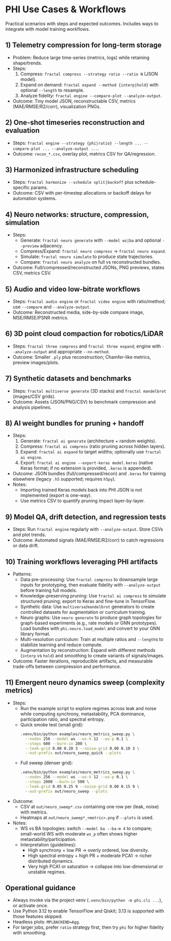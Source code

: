 # PHI Use Cases & Workflows

Practical scenarios with steps and expected outcomes. Includes ways to integrate with model training workflows.

## 1) Telemetry compression for long-term storage
- Problem: Reduce large time-series (metrics, logs) while retaining shape/trends.
- Steps:
  1. Compress: `fractal compress --strategy ratio --ratio N` (JSON model).
  2. Expand on demand: `fractal expand --method {interp|hold}` with optional `--length` to resample.
  3. Analyze fidelity: `fractal engine --compare-plot --analyze-output`.
- Outcome: Tiny model JSON, reconstructable CSV, metrics (MAE/RMSE/R2/corr), visualization PNGs.

## 2) One-shot timeseries reconstruction and evaluation
- Steps: `fractal engine --strategy {phi|ratio} --length ... --compare-plot ... --analyze-output ...`.
- Outcome: `recon_*.csv`, overlay plot, metrics CSV for QA/regression.

## 3) Harmonized infrastructure scheduling
- Steps: `fractal harmonize --schedule split|backoff` plus schedule-specific params.
- Outcome: CSV with per-timestep allocations or backoff delays for automation systems.

## 4) Neuro networks: structure, compression, simulation
- Steps:
  - Generate: `fractal neuro generate` with `--model ws|ba` and optional `--preview` adjacency.
  - Compress/Expand: `fractal neuro compress` → `fractal neuro expand`.
  - Simulate: `fractal neuro simulate` to produce state trajectories.
  - Compare: `fractal neuro analyze` on full vs reconstructed bundles.
- Outcome: Full/compressed/reconstructed JSONs, PNG previews, states CSV, metrics CSV.

## 5) Audio and video low-bitrate workflows
- Steps: `fractal audio engine` or `fractal video engine` with ratio/method; use `--compare` and `--analyze-output`.
- Outcome: Reconstructed media, side-by-side compare image, MSE/RMSE/PSNR metrics.

## 6) 3D point cloud compaction for robotics/LiDAR
- Steps: `fractal three compress` and `fractal three expand`; engine with `--analyze-output` and appropriate `--nn-method`.
- Outcome: Smaller `.ply` plus reconstruction; Chamfer-like metrics, preview images/plots.

## 7) Synthetic datasets and benchmarks
- Steps: `fractal multiverse generate` (3D stacks) and `fractal mandelbrot` (images/CSV grids).
- Outcome: Assets (JSON/PNG/CSV) to benchmark compression and analysis pipelines.

## 8) AI weight bundles for pruning + handoff
- Steps:
  1. Generate: `fractal ai generate` (architecture + random weights).
  2. Compress: `fractal ai compress` (ratio pruning across hidden layers).
  3. Expand: `fractal ai expand` to target widths; optionally use `fractal ai engine`.
  4. Export: `fractal ai engine --export-keras model.keras` (native Keras format; if no extension is provided, `.keras` is appended).
- Outcome: JSON bundles (full/compressed/recon) and `.keras` for training elsewhere (legacy `.h5` supported; requires `h5py`).
- Notes:
  - Importing trained Keras models back into PHI JSON is not implemented (export is one-way).
  - Use metrics CSV to quantify pruning impact layer-by-layer.

## 9) Model QA, drift detection, and regression tests
- Steps: Run `fractal engine` regularly with `--analyze-output`. Store CSVs and plot trends.
- Outcome: Automated signals (MAE/RMSE/R2/corr) to catch regressions or data drift.

## 10) Training workflows leveraging PHI artifacts
- Patterns:
  - Data pre-processing: Use `fractal compress` to downsample large inputs for prototyping, then evaluate fidelity with `--analyze-output` before training full models.
  - Knowledge-preserving pruning: Use `fractal ai compress` to simulate structured pruning; export to Keras and fine-tune in TensorFlow.
  - Synthetic data: Use `multiverse`/`mandelbrot` generators to create controlled datasets for augmentation or curriculum training.
  - Neuro graphs: Use `neuro generate` to produce graph topologies for graph-based experiments (e.g., rate models or GNN prototypes). Load bundles with `phi.neuro.load_model` and convert to your GNN library format.
  - Multi-resolution curriculum: Train at multiple ratios and `--length`s to stabilize learning and reduce compute.
  - Augmentation by reconstruction: Expand with different methods (`interp` vs `hold`) and smoothing to create variants of signals/images.
- Outcome: Faster iterations, reproducible artifacts, and measurable trade-offs between compression and performance.

## 11) Emergent neuro dynamics sweep (complexity metrics)
- Steps:
  - Run the example script to explore regimes across leak and noise while computing synchrony, metastability, PCA dominance, participation ratio, and spectral entropy.
  - Quick smoke test (small grid):
    ```bash
    .venv/bin/python examples/neuro_metrics_sweep.py \
      --nodes 256 --model ws --ws-k 12 --ws-p 0.1 \
      --steps 600 --burn-in 200 \
      --leak-grid 0.08 0.20 3 --noise-grid 0.00 0.10 3 \
      --out-prefix out/neuro_sweep_quick --plots
    ```
  - Full sweep (denser grid):
    ```bash
    .venv/bin/python examples/neuro_metrics_sweep.py \
      --nodes 256 --model ws --ws-k 12 --ws-p 0.1 \
      --steps 2000 --burn-in 500 \
      --leak-grid 0.05 0.25 9 --noise-grid 0.00 0.15 9 \
      --out-prefix out/neuro_sweep --plots
    ```
- Outcome:
  - CSV at `out/neuro_sweep*.csv` containing one row per (leak, noise) with metrics.
  - Heatmaps at `out/neuro_sweep*_<metric>.png` if `--plots` is used.
- Notes:
  - WS vs BA topologies: switch `--model ba --ba-m 4` to compare; small-world WS with moderate `ws_p` often shows higher metastability/participation.
  - Interpretation (guidelines):
    - High synchrony + low PR → overly ordered, low diversity.
    - High spectral entropy + high PR + moderate PCA1 → richer distributed dynamics.
    - Very high PCA1 or saturation → collapse into low-dimensional or unstable regimes.

## Operational guidance
- Always invoke via the project venv (`.venv/bin/python -m phi.cli ...`), or activate once.
- Use Python 3.12 to enable TensorFlow and Qiskit; 3.13 is supported with those features skipped.
- Headless plots: `MPLBACKEND=Agg`.
- For larger jobs, prefer `ratio` strategy first, then try `phi` for higher fidelity with smoothing.